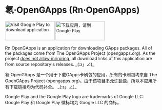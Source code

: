 # 氡·OpenGApps (Rn·OpenGApps)

<a href='https://play.google.com/store/apps/details?id=com.jakting.opengapps&pcampaignid=MKT-Other-global-all-co-prtnr-py-PartBadge-Mar2515-1'><img alt='Visit Google Play to download application' src='https://play.google.com/intl/en_us/badges/images/generic/en_badge_web_generic.png' width="161.5" height="62.5"/></a> <a href='https://play.google.com/store/apps/details?id=com.jakting.opengapps&pcampaignid=MKT-Other-global-all-co-prtnr-py-PartBadge-Mar2515-1'><img alt='下载应用，请到 Google Play' src='https://play.google.com/intl/en_us/badges/images/generic/zh-cn_badge_web_generic.png' width="161.5" height="62.5"/></a>

Rn·OpenGApps is an application for downloading GApps packages. All of the packages come from The OpenGApps Project (opengapps.org). As the project [does not allow mirroring](http://opengapps.org/blog/post/2016/03/18/the-no-mirror-policy/), all download links of this application are from source repository's releases. \_(:з」∠)\_

氡·OpenGApps 是一个用于下载GApps卡刷包的应用，所有的卡刷包均来自 The OpenGApps Project (opengapps.org)。由于该项目[不允许镜像](http://opengapps.org/blog/post/2016/03/18/the-no-mirror-policy/)，所以本应用所有下载链接均为代码补全。 \_(:з」∠)\_

Google Play and the Google Play logo are trademarks of Google LLC.  
Google Play 和 Google Play 徽标均为 Google LLC 的商标。
